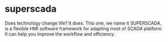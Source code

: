 # superscada
Does technology change life? It does. This one, we name it SUPERSCADA, is a flexible HMI software framework for adapting most of SCADA platform. It can help you improve the workflow and efficiency.
